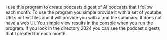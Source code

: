 I use this program to create podcasts digest of AI podcasts that I follow each month. To use the program you simple provide it with a set of youtube URLs or text files and it will provide you with a .md file summary.
It does not have a web UI. You simple view results in the console when you run the program. If you look in the directory 2024 you can see the podcast digests that I created for each month

